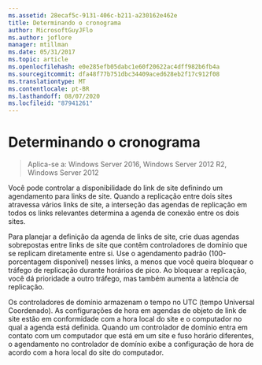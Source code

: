 ```yaml
---
ms.assetid: 28ecaf5c-9131-406c-b211-a230162e462e
title: Determinando o cronograma
author: MicrosoftGuyJFlo
ms.author: joflore
manager: mtillman
ms.date: 05/31/2017
ms.topic: article
ms.openlocfilehash: e0e285efb05dabc1e60f20622ac4dff982b6fb4a
ms.sourcegitcommit: dfa48f77b751dbc34409aced628eb2f17c912f08
ms.translationtype: MT
ms.contentlocale: pt-BR
ms.lasthandoff: 08/07/2020
ms.locfileid: "87941261"
---
```

# <a name="determining-the-schedule"></a>Determinando o cronograma

>Aplica-se a: Windows Server 2016, Windows Server 2012 R2, Windows Server 2012

Você pode controlar a disponibilidade do link de site definindo um agendamento para links de site. Quando a replicação entre dois sites atravessa vários links de site, a interseção das agendas de replicação em todos os links relevantes determina a agenda de conexão entre os dois sites.

Para planejar a definição da agenda de links de site, crie duas agendas sobrepostas entre links de site que contêm controladores de domínio que se replicam diretamente entre si. Use o agendamento padrão (100-porcentagem disponível) nesses links, a menos que você queira bloquear o tráfego de replicação durante horários de pico. Ao bloquear a replicação, você dá prioridade a outro tráfego, mas também aumenta a latência de replicação.

Os controladores de domínio armazenam o tempo no UTC (tempo Universal Coordenado). As configurações de hora em agendas de objeto de link de site estão em conformidade com a hora local do site e o computador no qual a agenda está definida. Quando um controlador de domínio entra em contato com um computador que está em um site e fuso horário diferentes, o agendamento no controlador de domínio exibe a configuração de hora de acordo com a hora local do site do computador.



